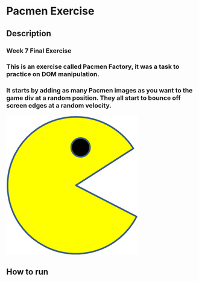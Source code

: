 # Pacmen Exercise

## Description
### Week 7 Final Exercise
### This is an exercise called Pacmen Factory, it was a task to practice on DOM manipulation. 
### It starts by adding as many Pacmen images as you want to the game div at a random position. They all start to bounce off screen edges at a random velocity.
<img src="./images/PacMan1.png">

## How to run
